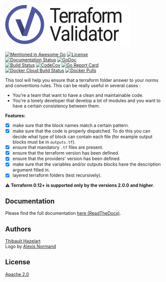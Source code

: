 [![Terraform-Validator](docs/source/_static/terraform-validator.svg)](https://thazelart.github.io/terraform-validator/)

[![Mentioned in Awesome Go](https://awesome.re/mentioned-badge.svg)](https://github.com/avelino/awesome-go#validation) [![License](https://img.shields.io/badge/License-Apache%202.0-blue.svg)](https://github.com/gojp/goreportcard/blob/master/LICENSE)    
[![Documentation Status](https://readthedocs.org/projects/terraform-validator/badge/?version=latest)](https://terraform-validator.readthedocs.io/en/latest/?badge=latest) [![GoDoc](https://godoc.org/github.com/thazelart/terraform-validator?status.svg)](https://godoc.org/github.com/thazelart/terraform-validator)      
[![Build Status](https://travis-ci.com/thazelart/terraform-validator.svg?branch=master)](https://travis-ci.com/thazelart/terraform-validator) [![CodeCov](https://codecov.io/gh/thazelart/terraform-validator/branch/master/graph/badge.svg)](https://codecov.io/gh/thazelart/terraform-validator) [![Go Report Card](https://goreportcard.com/badge/github.com/thazelart/terraform-validator)](https://goreportcard.com/report/github.com/thazelart/terraform-validator)      
[![Docker Cloud Build Status](https://img.shields.io/docker/cloud/build/thazelart/terraform-validator.svg)](https://hub.docker.com/r/thazelart/terraform-validator) [![Docker Pulls](https://img.shields.io/docker/pulls/thazelart/terraform-validator)](https://hub.docker.com/r/thazelart/terraform-validator)                 

This tool will help you ensure that a terraform folder answer to your norms and conventions rules. This can be really useful in several cases :
* You're a team that want to have a clean and maintainable code.
* You're a lonely developer that develop a lot of modules and you want to have a certain consistency between them.               

**Features:**         
 * [x] make sure that the block names match a certain pattern.
 * [x] make sure that the code is properly dispatched. To do this you can decide what type of block can contain each file (for example output blocks must be in `outputs.tf`).
 * [x] ensure that mandatory `.tf` files are present.
 * [x] ensure that the terraform version has been defined.
 * [x] ensure that the providers' version has been defined.
 * [x] make sure that the variables and/or outputs blocks have the description argument filled in.
 * [x] layered terraform folders (test recursively).

:warning: **Terraform 0.12+ is supported only by the versions 2.0.0 and higher**.

## Documentation
Please find the full documentation [here (ReadTheDocs)](https://terraform-validator.readthedocs.io).

## Authors
[Thibault Hazelart](https://github.com/thazelart)                   
Logo by [Alexis Normand](https://github.com/alexis-n)

## License
[Apache 2.0](/LICENSE)

